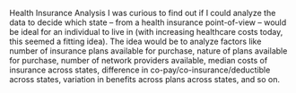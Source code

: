 Health Insurance Analysis
I was curious to find out if I could analyze the data to decide which state – from a health insurance point-of-view – would be ideal for an individual to live in (with increasing healthcare costs today, this seemed a fitting idea). The idea would be to analyze factors like number of insurance plans available for purchase, nature of plans available for purchase, number of network providers available, median costs of insurance across states, difference in co-pay/co-insurance/deductible across states, variation in benefits across plans across states, and so on.
